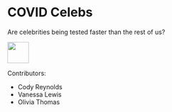 # COVID Celebs

Are celebrities being tested faster than the rest of us? 

<img src="https://upload.wikimedia.org/wikipedia/commons/9/9c/Kevin_Durant_dunks_USA_basketball_2015_140801-F-AT963-843.JPG" width="48">


Contributors: 

- Cody Reynolds 
- Vanessa Lewis
- Olivia Thomas
